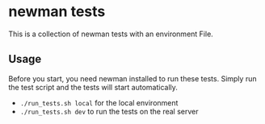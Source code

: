 # newman tests
This is a collection of newman tests with an environment File.

## Usage
Before you start, you need newman installed to run these tests.
Simply run the test script and the tests will start automatically.
- ``./run_tests.sh local`` for the local environment
- ``./run_tests.sh dev`` to run the tests on the real server

